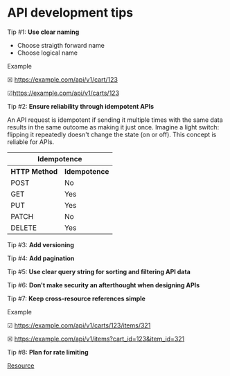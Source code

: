 # API development tips

Tip #1: **Use clear naming**
- Choose straigth forward name
- Choose logical name

Example

&#x2612; https://example.com/api/v1/cart/123

&#x2611;https://example.com/api/v1/carts/123

Tip #2: **Ensure reliability through idempotent APIs**

An API request is idempotent if sending it multiple times with the same data results in the same outcome as making it just once. Imagine a light switch: flipping it repeatedly doesn't change the state (on or off).
This concept is reliable for APIs.

<table>
  <tr>
    <th colspan="2">Idempotence</th>
  </tr>
  <tr>
    <th>HTTP Method</th>
    <th>Idempotence</th>
  </tr>
  <tr>
    <td>POST</td>
    <td>No</td>
  </tr>
  <tr>
    <td>GET</td>
    <td>Yes</td>
  </tr>
  <tr>
    <td>PUT</td>
    <td>Yes</td>
  </tr>
  <tr>
    <td>PATCH</td>
    <td>No</td>
  </tr>
  <tr>
    <td>DELETE</td>
    <td>Yes</td>
  </tr>
</table>

Tip #3: **Add versioning**

Tip #4: **Add pagination**

Tip #5: **Use clear query string for sorting and filtering API data**

Tip #6: **Don't make security an afterthought when designing APIs**

Tip #7: **Keep cross-resource references simple**

Example

&#x2611; https://example.com/api/v1/carts/123/items/321

&#x2612; https://example.com/api/v1/items?cart_id=123&item_id=321

Tip #8: **Plan for rate limiting**





[Resource](https://youtu.be/_gQaygjm_hg?si=hwPw8h9z3cBm7i5h)
